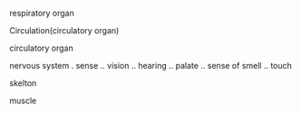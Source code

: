 
respiratory organ

Circulation(circulatory organ)

circulatory organ

nervous system
. sense
.. vision
.. hearing
.. palate
.. sense of smell
.. touch

skelton

muscle

